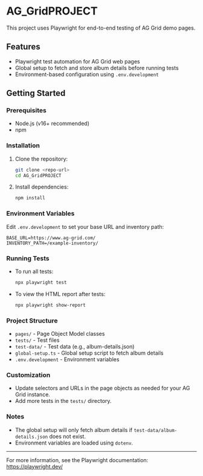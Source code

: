 # AG_GridPROJECT

This project uses Playwright for end-to-end testing of AG Grid demo pages.

## Features
- Playwright test automation for AG Grid web pages
- Global setup to fetch and store album details before running tests
- Environment-based configuration using `.env.development`

## Getting Started

### Prerequisites
- Node.js (v16+ recommended)
- npm

### Installation
1. Clone the repository:
	 ```sh
	 git clone <repo-url>
	 cd AG_GridPROJECT
	 ```
2. Install dependencies:
	 ```sh
	 npm install
	 ```

### Environment Variables
Edit `.env.development` to set your base URL and inventory path:
```
BASE_URL=https://www.ag-grid.com/
INVENTORY_PATH=/example-inventory/
```

### Running Tests
- To run all tests:
	```sh
	npx playwright test
	```
- To view the HTML report after tests:
	```sh
	npx playwright show-report
	```

### Project Structure
- `pages/` - Page Object Model classes
- `tests/` - Test files
- `test-data/` - Test data (e.g., album-details.json)
- `global-setup.ts` - Global setup script to fetch album details
- `.env.development` - Environment variables

### Customization
- Update selectors and URLs in the page objects as needed for your AG Grid instance.
- Add more tests in the `tests/` directory.

### Notes
- The global setup will only fetch album details if `test-data/album-details.json` does not exist.
- Environment variables are loaded using `dotenv`.

---

For more information, see the Playwright documentation: https://playwright.dev/
